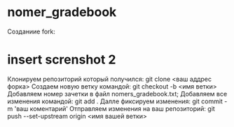 # nomer_gradebook
Созданиие fork:
# insert screnshot 2

Клонируем репозиторий который получился:
git clone <ваш аддрес форка>
Создаем новую ветку командой:
git checkout -b <имя ветки>
Добавляем номер зачетки в файл nomers_gradebook.txt;
Добавляем все изменения командой:
git add .
Далле фиксируем изменения:
git commit -m 'ваш коментарий'
Отправляем изменения на ваш репозиторий:
git push --set-upstream origin <имя вашей ветки>
